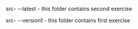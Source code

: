 src-
   --latest - this folder contains second exercise

src-
   --version1 - this folder contains first exercise
